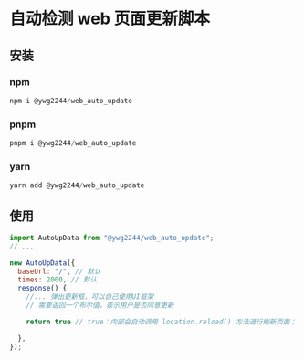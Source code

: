 # 自动检测 web 页面更新脚本

## 安装
### npm

```javascript
npm i @ywg2244/web_auto_update
```
### pnpm

```javascript
pnpm i @ywg2244/web_auto_update
```
### yarn

```javascript
yarn add @ywg2244/web_auto_update
```

## 使用

```javascript
import AutoUpData from "@ywg2244/web_auto_update";
// ...

new AutoUpData({
  baseUrl: "/", // 默认
  times: 2000, // 默认
  response() {
    //... 弹出更新框，可以自己使用UI框架
    // 需要返回一个布尔值，表示用户是否同意更新

    return true // true：内部会自动调用 location.reload() 方法进行刷新页面；false：会终止自动检测操作

  },
});
```

